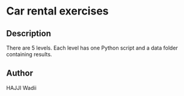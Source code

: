 # Car rental exercises

## Description

There are 5 levels. Each level has one Python script and a data folder containing results.

## Author

HAJJI Wadii
